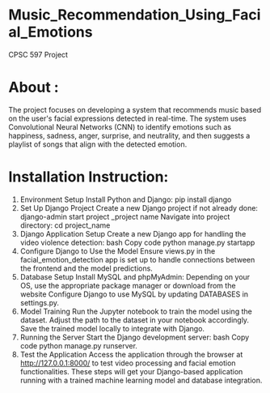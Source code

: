 # Music_Recommendation_Using_Facial_Emotions
CPSC 597 Project

# About :

The project focuses on developing a system that recommends music based on the user's facial expressions detected in real-time. The system uses Convolutional Neural Networks (CNN) to identify emotions such as happiness, sadness, anger, surprise, and neutrality, and then suggests a playlist of songs that align with the detected emotion.

# Installation Instruction:


1.	Environment Setup Install Python and Django: pip install django 	
3.	Set Up Django Project Create a new Django project if not already done: django-admin start project _project name Navigate into project directory: cd project_name
4.	 Django Application Setup Create a new Django app for handling the video violence detection: bash Copy code python manage.py startapp 
5.	Configure Django to Use the Model Ensure views.py in the facial_emotion_detection app is set up to handle connections between the frontend and the model predictions. 
6.	Database Setup Install MySQL and phpMyAdmin: Depending on your OS, use the appropriate package manager or download from the website Configure Django to use MySQL by updating DATABASES in settings.py. 
7.	Model Training Run the Jupyter notebook to train the model using the dataset. Adjust the path to the dataset in your notebook accordingly. Save the trained model locally to integrate with Django.
8.	Running the Server Start the Django development server: bash Copy code python manage.py runserver. 
9.	Test the Application Access the application through the browser at http://127.0.0.1:8000/ to test video processing and facial emotion functionalities. 
These steps will get your Django-based application running with a trained machine learning model and database integration.
